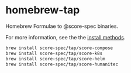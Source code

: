 # homebrew-tap
Homebrew Formulae to @score-spec binaries.

For more information, see the the [install methods](https://docs.score.dev/docs/get-started/install/).

```sh
brew install score-spec/tap/score-compose
brew install score-spec/tap/score-k8s
brew install score-spec/tap/score-helm
brew install score-spec/tap/score-humanitec
```

